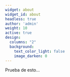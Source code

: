 ```yaml
---
widget: about
widget_id: about
headless: true
author: 'admin'
weight: 10
active: true
design:
  columns: "2"
  background:
    text_color_light: false
    image_darken: 0
---
```

Prueba de esto...
